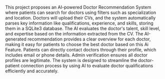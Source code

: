 This project proposes an AI-powered Doctor Recommendation System where patients can search for doctors using filters such as specialization and location. Doctors will upload their CVs, and the system automatically parses key information like qualifications, experience, and skills, storing them in a SQLite3 database. The AI evaluates the doctor's talent, skill level, and expertise based on the information extracted from the CV. The AI-generated recommendation provides a clear overview  for each doctor, making it easy for patients to choose the best doctor based on this Ai Feature. Patients can directly contact doctors through their profile, which includes email or phone details. Admin verification ensures all doctor profiles are legitimate. The system is designed to streamline the doctor-patient connection process by using AI to evaluate doctor qualifications efficiently and accurately.
